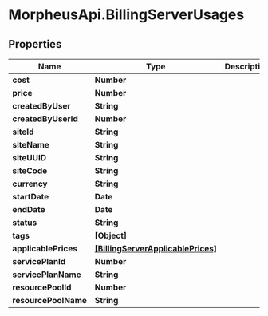 # MorpheusApi.BillingServerUsages

## Properties

Name | Type | Description | Notes
------------ | ------------- | ------------- | -------------
**cost** | **Number** |  | [optional] 
**price** | **Number** |  | [optional] 
**createdByUser** | **String** |  | [optional] 
**createdByUserId** | **Number** |  | [optional] 
**siteId** | **String** |  | [optional] 
**siteName** | **String** |  | [optional] 
**siteUUID** | **String** |  | [optional] 
**siteCode** | **String** |  | [optional] 
**currency** | **String** |  | [optional] 
**startDate** | **Date** |  | [optional] 
**endDate** | **Date** |  | [optional] 
**status** | **String** |  | [optional] 
**tags** | **[Object]** |  | [optional] 
**applicablePrices** | [**[BillingServerApplicablePrices]**](BillingServerApplicablePrices.md) |  | [optional] 
**servicePlanId** | **Number** |  | [optional] 
**servicePlanName** | **String** |  | [optional] 
**resourcePoolId** | **Number** |  | [optional] 
**resourcePoolName** | **String** |  | [optional] 


